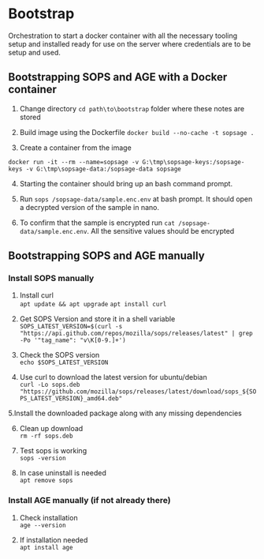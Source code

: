 # Bootstrap
Orchestration to start a docker container with all the necessary tooling setup and installed ready for use on the server where credentials are to be setup and used.

## Bootstrapping SOPS and AGE with a Docker container 
1. Change directory `cd path\to\bootstrap` folder where these notes are stored

2. Build image using the Dockerfile `docker build --no-cache -t sopsage .`

3. Create a container from the image

```
docker run -it --rm --name=sopsage -v G:\tmp\sopsage-keys:/sopsage-keys -v G:\tmp\sopsage-data:/sopsage-data sopsage
```
4. Starting the container should bring up an bash command prompt. 

5. Run `sops /sopsage-data/sample.enc.env` at bash prompt. It should open a decrypted version of the sample in nano.

6. To confirm that the sample is encrypted run `cat /sopsage-data/sample.enc.env`. All the sensitive values should be encrypted



## Bootstrapping SOPS and AGE manually

### Install SOPS manually

1. Install curl<br/>
`apt update && apt upgrade`
`apt install curl`

2. Get SOPS Version and store it in a shell variable<br/>
`SOPS_LATEST_VERSION=$(curl -s "https://api.github.com/repos/mozilla/sops/releases/latest" | grep -Po '"tag_name": "v\K[0-9.]+')`

3. Check the SOPS version<br/>
`echo $SOPS_LATEST_VERSION`

4. Use curl to download the latest version for ubuntu/debian<br/>
`curl -Lo sops.deb "https://github.com/mozilla/sops/releases/latest/download/sops_${SOPS_LATEST_VERSION}_amd64.deb"`

5.Install the downloaded package along with any missing dependencies<br/>


6. Clean up download<br/>
`rm -rf sops.deb`

7. Test sops is working<br/>
`sops -version`

8. In case uninstall is needed<br/>
`apt remove sops`

### Install AGE manually (if not already there)
1. Check installation <br/>
`age --version`

2. If installation needed<br/>
 `apt install age`
